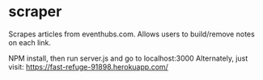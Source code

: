 # scraper

Scrapes articles from eventhubs.com. Allows users to build/remove notes on each link.

NPM install, then run server.js and go to localhost:3000
Alternately, just visit: https://fast-refuge-91898.herokuapp.com/
